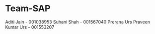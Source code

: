 # Team-SAP
Aditi Jain - 001038953
Suhani Shah - 001567040
Prerana Urs Praveen Kumar Urs - 001553207
